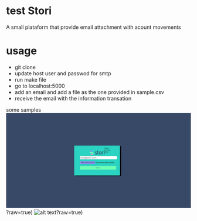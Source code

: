 # test Stori
A small plataform that provide email attachment with acount movements
# usage

- git clone
- update host user and passwod for smtp
- run make file
- go to localhost:5000
- add an email and add a file as the one provided in sample.csv
- receive the email with the information transation

some samples
![alt text](https://github.com/juanpabloAB/test/blob/main/smple.jpg)?raw=true)
![alt text](https://github.com/juanpabloAB/test/blob/main/smpleMAIL)?raw=true)

